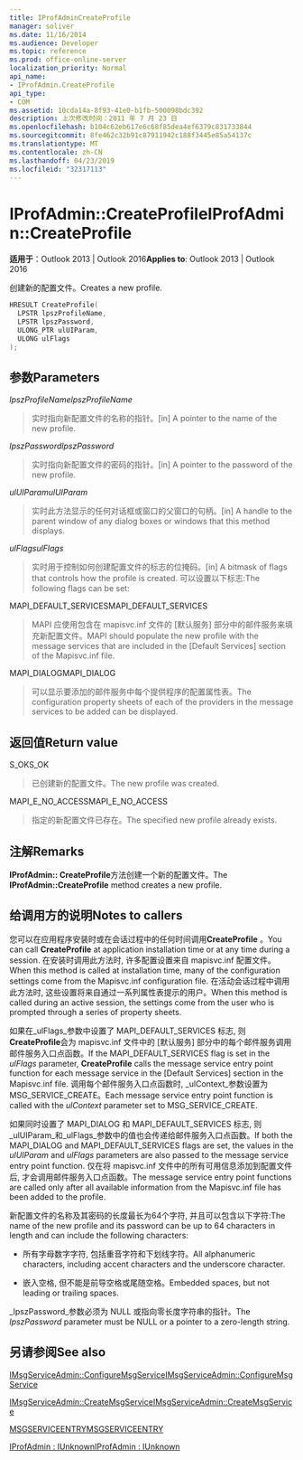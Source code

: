 ```yaml
---
title: IProfAdminCreateProfile
manager: soliver
ms.date: 11/16/2014
ms.audience: Developer
ms.topic: reference
ms.prod: office-online-server
localization_priority: Normal
api_name:
- IProfAdmin.CreateProfile
api_type:
- COM
ms.assetid: 10cda14a-8f93-41e0-b1fb-500098bdc392
description: 上次修改时间：2011 年 7 月 23 日
ms.openlocfilehash: b104c62eb617e6c68f85dea4ef6379c831733844
ms.sourcegitcommit: 8fe462c32b91c87911942c188f3445e85a54137c
ms.translationtype: MT
ms.contentlocale: zh-CN
ms.lasthandoff: 04/23/2019
ms.locfileid: "32317113"
---
```

# <a name="iprofadmincreateprofile"></a><span data-ttu-id="21792-103">IProfAdmin::CreateProfile</span><span class="sxs-lookup"><span data-stu-id="21792-103">IProfAdmin::CreateProfile</span></span>

  
  
<span data-ttu-id="21792-104">**适用于**：Outlook 2013 | Outlook 2016</span><span class="sxs-lookup"><span data-stu-id="21792-104">**Applies to**: Outlook 2013 | Outlook 2016</span></span> 
  
<span data-ttu-id="21792-105">创建新的配置文件。</span><span class="sxs-lookup"><span data-stu-id="21792-105">Creates a new profile.</span></span>
  
```cpp
HRESULT CreateProfile(
  LPSTR lpszProfileName,
  LPSTR lpszPassword,
  ULONG_PTR ulUIParam,
  ULONG ulFlags
);
```

## <a name="parameters"></a><span data-ttu-id="21792-106">参数</span><span class="sxs-lookup"><span data-stu-id="21792-106">Parameters</span></span>

 <span data-ttu-id="21792-107">_lpszProfileName_</span><span class="sxs-lookup"><span data-stu-id="21792-107">_lpszProfileName_</span></span>
  
> <span data-ttu-id="21792-108">实时指向新配置文件的名称的指针。</span><span class="sxs-lookup"><span data-stu-id="21792-108">[in] A pointer to the name of the new profile.</span></span>
    
 <span data-ttu-id="21792-109">_lpszPassword_</span><span class="sxs-lookup"><span data-stu-id="21792-109">_lpszPassword_</span></span>
  
> <span data-ttu-id="21792-110">实时指向新配置文件的密码的指针。</span><span class="sxs-lookup"><span data-stu-id="21792-110">[in] A pointer to the password of the new profile.</span></span> 
    
 <span data-ttu-id="21792-111">_ulUIParam_</span><span class="sxs-lookup"><span data-stu-id="21792-111">_ulUIParam_</span></span>
  
> <span data-ttu-id="21792-112">实时此方法显示的任何对话框或窗口的父窗口的句柄。</span><span class="sxs-lookup"><span data-stu-id="21792-112">[in] A handle to the parent window of any dialog boxes or windows that this method displays.</span></span>
    
 <span data-ttu-id="21792-113">_ulFlags_</span><span class="sxs-lookup"><span data-stu-id="21792-113">_ulFlags_</span></span>
  
> <span data-ttu-id="21792-114">实时用于控制如何创建配置文件的标志的位掩码。</span><span class="sxs-lookup"><span data-stu-id="21792-114">[in] A bitmask of flags that controls how the profile is created.</span></span> <span data-ttu-id="21792-115">可以设置以下标志:</span><span class="sxs-lookup"><span data-stu-id="21792-115">The following flags can be set:</span></span>
    
<span data-ttu-id="21792-116">MAPI_DEFAULT_SERVICES</span><span class="sxs-lookup"><span data-stu-id="21792-116">MAPI_DEFAULT_SERVICES</span></span> 
  
> <span data-ttu-id="21792-117">MAPI 应使用包含在 mapisvc.inf 文件的 [默认服务] 部分中的邮件服务来填充新配置文件。</span><span class="sxs-lookup"><span data-stu-id="21792-117">MAPI should populate the new profile with the message services that are included in the [Default Services] section of the Mapisvc.inf file.</span></span>
    
<span data-ttu-id="21792-118">MAPI_DIALOG</span><span class="sxs-lookup"><span data-stu-id="21792-118">MAPI_DIALOG</span></span> 
  
> <span data-ttu-id="21792-119">可以显示要添加的邮件服务中每个提供程序的配置属性表。</span><span class="sxs-lookup"><span data-stu-id="21792-119">The configuration property sheets of each of the providers in the message services to be added can be displayed.</span></span> 
    
## <a name="return-value"></a><span data-ttu-id="21792-120">返回值</span><span class="sxs-lookup"><span data-stu-id="21792-120">Return value</span></span>

<span data-ttu-id="21792-121">S_OK</span><span class="sxs-lookup"><span data-stu-id="21792-121">S_OK</span></span> 
  
> <span data-ttu-id="21792-122">已创建新的配置文件。</span><span class="sxs-lookup"><span data-stu-id="21792-122">The new profile was created.</span></span>
    
<span data-ttu-id="21792-123">MAPI_E_NO_ACCESS</span><span class="sxs-lookup"><span data-stu-id="21792-123">MAPI_E_NO_ACCESS</span></span> 
  
> <span data-ttu-id="21792-124">指定的新配置文件已存在。</span><span class="sxs-lookup"><span data-stu-id="21792-124">The specified new profile already exists.</span></span>
    
## <a name="remarks"></a><span data-ttu-id="21792-125">注解</span><span class="sxs-lookup"><span data-stu-id="21792-125">Remarks</span></span>

<span data-ttu-id="21792-126">**IProfAdmin:: CreateProfile**方法创建一个新的配置文件。</span><span class="sxs-lookup"><span data-stu-id="21792-126">The **IProfAdmin::CreateProfile** method creates a new profile.</span></span> 
  
## <a name="notes-to-callers"></a><span data-ttu-id="21792-127">给调用方的说明</span><span class="sxs-lookup"><span data-stu-id="21792-127">Notes to callers</span></span>

<span data-ttu-id="21792-128">您可以在应用程序安装时或在会话过程中的任何时间调用**CreateProfile** 。</span><span class="sxs-lookup"><span data-stu-id="21792-128">You can call **CreateProfile** at application installation time or at any time during a session.</span></span> <span data-ttu-id="21792-129">在安装时调用此方法时, 许多配置设置来自 mapisvc.inf 配置文件。</span><span class="sxs-lookup"><span data-stu-id="21792-129">When this method is called at installation time, many of the configuration settings come from the Mapisvc.inf configuration file.</span></span> <span data-ttu-id="21792-130">在活动会话过程中调用此方法时, 这些设置将来自通过一系列属性表提示的用户。</span><span class="sxs-lookup"><span data-stu-id="21792-130">When this method is called during an active session, the settings come from the user who is prompted through a series of property sheets.</span></span> 
  
<span data-ttu-id="21792-131">如果在_ulFlags_参数中设置了 MAPI_DEFAULT_SERVICES 标志, 则**CreateProfile**会为 mapisvc.inf 文件中的 [默认服务] 部分中的每个邮件服务调用邮件服务入口点函数。</span><span class="sxs-lookup"><span data-stu-id="21792-131">If the MAPI_DEFAULT_SERVICES flag is set in the  _ulFlags_ parameter, **CreateProfile** calls the message service entry point function for each message service in the [Default Services] section in the Mapisvc.inf file.</span></span> <span data-ttu-id="21792-132">调用每个邮件服务入口点函数时, _ulContext_参数设置为 MSG_SERVICE_CREATE。</span><span class="sxs-lookup"><span data-stu-id="21792-132">Each message service entry point function is called with the  _ulContext_ parameter set to MSG_SERVICE_CREATE.</span></span> 
  
<span data-ttu-id="21792-133">如果同时设置了 MAPI_DIALOG 和 MAPI_DEFAULT_SERVICES 标志, 则_ulUIParam_和_ulFlags_参数中的值也会传递给邮件服务入口点函数。</span><span class="sxs-lookup"><span data-stu-id="21792-133">If both the MAPI_DIALOG and MAPI_DEFAULT_SERVICES flags are set, the values in the  _ulUIParam_ and  _ulFlags_ parameters are also passed to the message service entry point function.</span></span> <span data-ttu-id="21792-134">仅在将 mapisvc.inf 文件中的所有可用信息添加到配置文件后, 才会调用邮件服务入口点函数。</span><span class="sxs-lookup"><span data-stu-id="21792-134">The message service entry point functions are called only after all available information from the Mapisvc.inf file has been added to the profile.</span></span> 
  
<span data-ttu-id="21792-135">新配置文件的名称及其密码的长度最长为64个字符, 并且可以包含以下字符:</span><span class="sxs-lookup"><span data-stu-id="21792-135">The name of the new profile and its password can be up to 64 characters in length and can include the following characters:</span></span>
  
- <span data-ttu-id="21792-136">所有字母数字字符, 包括重音字符和下划线字符。</span><span class="sxs-lookup"><span data-stu-id="21792-136">All alphanumeric characters, including accent characters and the underscore character.</span></span>
    
- <span data-ttu-id="21792-137">嵌入空格, 但不能是前导空格或尾随空格。</span><span class="sxs-lookup"><span data-stu-id="21792-137">Embedded spaces, but not leading or trailing spaces.</span></span>
    
<span data-ttu-id="21792-138">_lpszPassword_参数必须为 NULL 或指向零长度字符串的指针。</span><span class="sxs-lookup"><span data-stu-id="21792-138">The  _lpszPassword_ parameter must be NULL or a pointer to a zero-length string.</span></span> 
  
## <a name="see-also"></a><span data-ttu-id="21792-139">另请参阅</span><span class="sxs-lookup"><span data-stu-id="21792-139">See also</span></span>



[<span data-ttu-id="21792-140">IMsgServiceAdmin::ConfigureMsgService</span><span class="sxs-lookup"><span data-stu-id="21792-140">IMsgServiceAdmin::ConfigureMsgService</span></span>](imsgserviceadmin-configuremsgservice.md)
  
[<span data-ttu-id="21792-141">IMsgServiceAdmin::CreateMsgService</span><span class="sxs-lookup"><span data-stu-id="21792-141">IMsgServiceAdmin::CreateMsgService</span></span>](imsgserviceadmin-createmsgservice.md)
  
[<span data-ttu-id="21792-142">MSGSERVICEENTRY</span><span class="sxs-lookup"><span data-stu-id="21792-142">MSGSERVICEENTRY</span></span>](msgserviceentry.md)
  
[<span data-ttu-id="21792-143">IProfAdmin : IUnknown</span><span class="sxs-lookup"><span data-stu-id="21792-143">IProfAdmin : IUnknown</span></span>](iprofadminiunknown.md)

